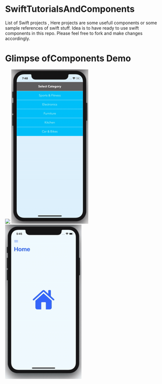 # SwiftTutorialsAndComponents

List of Swift projects , Here projects are some usefull components or some sample references of swift stuff. Idea is to have ready to use swift components in this repo. Please feel free to fork and make changes accordingly.


# Glimpse ofComponents Demo


<img src="https://github.com/TeaTalkInternal/github_assets/blob/master/gifs/moya_tutorial_image.png" height="500em"> <img src="https://github.com/TeaTalkInternal/github_assets/blob/master/gifs/slide-down-menu.gif" height="500em"> <img src="https://github.com/TeaTalkInternal/github_assets/blob/master/gifs/slide-down-drawer-menu.gif" height="500em">
